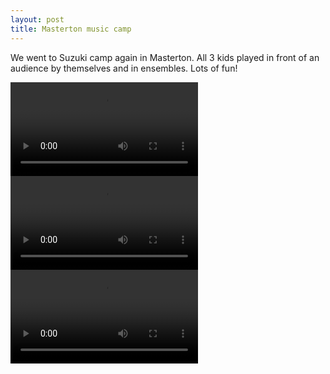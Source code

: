 ```yaml
---
layout: post
title: Masterton music camp
---
```

We went to Suzuki camp again in Masterton.  All 3 kids played in front of an audience by themselves and in ensembles.  Lots of fun!

<div class="media">
    <video src="/images/20140117-M2U00400.mp4" controls class="mx-1" style="max-width:100%; height:auto">
        <a href="/images/20140117-M2U00400.mp4"> Claire </a>
    </video>
    <video src="/images/20140118-M2U00403.mp4" controls class="mx-1" style="max-width:100%; height:auto">
        <a href="/images/20140118-M2U00403.mp4"> Alister </a>,
    </video>
    <video src="/images/20140120-M2U00413.mp4" controls class="mx-1" style="max-width:100%; height:auto">
        <a href="/images/20140120-M2U00413.mp4"> Billy </a>,
    </video>
</div>
